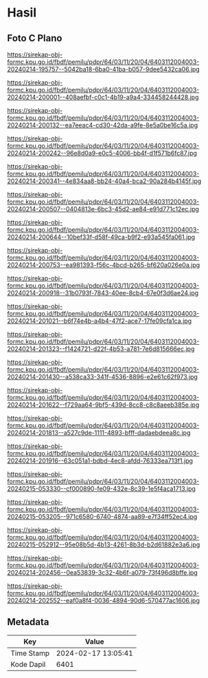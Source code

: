 # Hasil

## Foto C Plano

https://sirekap-obj-formc.kpu.go.id/fbdf/pemilu/pdpr/64/03/11/20/04/6403112004003-20240214-195757--5042ba18-6ba0-41ba-b057-9dee5432ca06.jpg

https://sirekap-obj-formc.kpu.go.id/fbdf/pemilu/pdpr/64/03/11/20/04/6403112004003-20240214-200001--408aefbf-c0c1-4b19-a9a4-334458244428.jpg

https://sirekap-obj-formc.kpu.go.id/fbdf/pemilu/pdpr/64/03/11/20/04/6403112004003-20240214-200132--ea7eeac4-cd30-42da-a9fe-8e5a0be16c5a.jpg

https://sirekap-obj-formc.kpu.go.id/fbdf/pemilu/pdpr/64/03/11/20/04/6403112004003-20240214-200242--96e8d0a9-e0c5-4006-bb4f-d1f571b6fc87.jpg

https://sirekap-obj-formc.kpu.go.id/fbdf/pemilu/pdpr/64/03/11/20/04/6403112004003-20240214-200341--4e834aa8-bb24-40a4-bca2-90a284b4145f.jpg

https://sirekap-obj-formc.kpu.go.id/fbdf/pemilu/pdpr/64/03/11/20/04/6403112004003-20240214-200507--0404813e-6bc3-45d2-ae84-e91d771c12ec.jpg

https://sirekap-obj-formc.kpu.go.id/fbdf/pemilu/pdpr/64/03/11/20/04/6403112004003-20240214-200644--10bef33f-d58f-49ca-b9f2-e93a545fa061.jpg

https://sirekap-obj-formc.kpu.go.id/fbdf/pemilu/pdpr/64/03/11/20/04/6403112004003-20240214-200753--ea981393-f56c-4bcd-b265-bf620a026e0a.jpg

https://sirekap-obj-formc.kpu.go.id/fbdf/pemilu/pdpr/64/03/11/20/04/6403112004003-20240214-200918--31b0793f-7843-40ee-8cb4-67e0f3d6ae24.jpg

https://sirekap-obj-formc.kpu.go.id/fbdf/pemilu/pdpr/64/03/11/20/04/6403112004003-20240214-201021--b6f74e4b-a4b4-47f2-ace7-17fe09cfa1ca.jpg

https://sirekap-obj-formc.kpu.go.id/fbdf/pemilu/pdpr/64/03/11/20/04/6403112004003-20240214-201323--f1424721-d22f-4b53-a781-7e6d815666ec.jpg

https://sirekap-obj-formc.kpu.go.id/fbdf/pemilu/pdpr/64/03/11/20/04/6403112004003-20240214-201430--a538ca33-341f-4536-8896-e2e61c62f973.jpg

https://sirekap-obj-formc.kpu.go.id/fbdf/pemilu/pdpr/64/03/11/20/04/6403112004003-20240214-201622--f729aa64-9bf5-439d-8cc8-c8c8aeeb385e.jpg

https://sirekap-obj-formc.kpu.go.id/fbdf/pemilu/pdpr/64/03/11/20/04/6403112004003-20240214-201813--a527c9de-1111-4893-bfff-dadaebdeea8c.jpg

https://sirekap-obj-formc.kpu.go.id/fbdf/pemilu/pdpr/64/03/11/20/04/6403112004003-20240214-201916--63c051a1-bdbd-4ec8-afdd-76333ea713f1.jpg

https://sirekap-obj-formc.kpu.go.id/fbdf/pemilu/pdpr/64/03/11/20/04/6403112004003-20240215-053330--cf000890-fe09-432e-8c39-1e5f4aca1713.jpg

https://sirekap-obj-formc.kpu.go.id/fbdf/pemilu/pdpr/64/03/11/20/04/6403112004003-20240215-053205--971c6580-6740-4874-aa89-e7f34ff52ec4.jpg

https://sirekap-obj-formc.kpu.go.id/fbdf/pemilu/pdpr/64/03/11/20/04/6403112004003-20240215-052912--95e08b5d-4b13-4261-8b3d-b2d61882e3a6.jpg

https://sirekap-obj-formc.kpu.go.id/fbdf/pemilu/pdpr/64/03/11/20/04/6403112004003-20240214-202456--0ea53839-3c32-4b6f-a079-73f496d8bffe.jpg

https://sirekap-obj-formc.kpu.go.id/fbdf/pemilu/pdpr/64/03/11/20/04/6403112004003-20240214-202552--eaf0a8f4-0036-4894-90d6-570477ac1606.jpg


## Metadata

| Key        | Value               |
| ---------- | ------------------- |
| Time Stamp | 2024-02-17 13:05:41 |
| Kode Dapil | 6401                |




